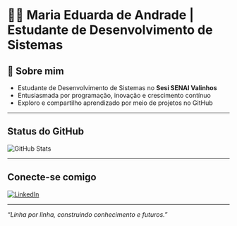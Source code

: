 # 👩‍💻 Maria Eduarda de Andrade | Estudante de Desenvolvimento de Sistemas

## 📌 Sobre mim
- Estudante de Desenvolvimento de Sistemas no **Sesi SENAI Valinhos**  
- Entusiasmada por programação, inovação e crescimento contínuo  
- Exploro e compartilho aprendizado por meio de projetos no GitHub

---

##  Status do GitHub  
![GitHub Stats](https://github-readme-stats.vercel.app/api?username=mariaeandrade&show_icons=true&theme=radical)

---

##  Conecte-se comigo  
[![LinkedIn](https://img.shields.io/badge/LinkedIn-0A66C2?style=for-the-badge&logo=linkedin&logoColor=white)](https://www.linkedin.com/in/maria-eduarda-andrade-6878a2349/)

---

*“Linha por linha, construindo conhecimento e futuros.”*
